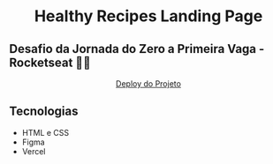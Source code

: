 <h1 align="center">Healthy Recipes Landing Page</h1>

## Desafio da Jornada do Zero a Primeira Vaga - Rocketseat 🚀💜

<p align="center">
<a href="https://healthy-recipes-landing-page.vercel.app/">Deploy do Projeto</a>
<p>

## Tecnologias

- HTML e CSS
- Figma
- Vercel